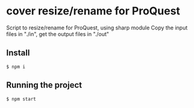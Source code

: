 # cover resize/rename for ProQuest

Script to resize/rename for ProQuest, using sharp module
Copy the input files in "./in", get the output files in "./out"

## Install

    $ npm i

## Running the project

    $ npm start
